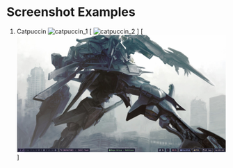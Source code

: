# Screenshot Examples
1. Catpuccin
![catpuccin_1](https://github.com/lxvevery1/dotfiles/assets/catpuccin_1.png)
[ ![catpuccin_2](https://github.com/lxvevery1/dotfiles/assets/catpuccin_2.png) ]
[![catpuccin_3](https://github.com/lxvevery1/dotfiles/raw/main/assets/catpuccin_3.png)]
